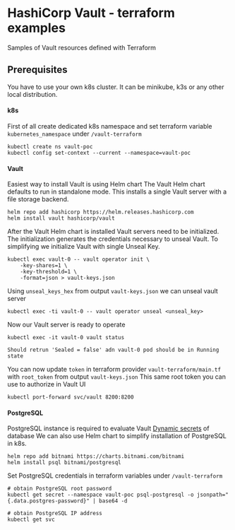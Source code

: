 # HashiCorp Vault - terraform examples

Samples of Vault resources defined with Terraform

## Prerequisites

You have to use your own k8s cluster. It can be minikube, k3s or any other local distribution.


#### k8s

First of all create dedicated k8s namespace and set terraform variable `kubernetes_namespace` under `/vault-terraform` 

```
kubectl create ns vault-poc
kubectl config set-context --current --namespace=vault-poc
```

#### Vault 

Easiest way to install Vault is using Helm chart
The Vault Helm chart defaults to run in standalone mode. This installs a single Vault server with a file storage backend.

```
helm repo add hashicorp https://helm.releases.hashicorp.com
helm install vault hashicorp/vault
```

After the Vault Helm chart is installed Vault servers need to be initialized. The initialization generates the credentials necessary to unseal Vault.
To simplifying we initialize Vault with single Unseal Key.

```
kubectl exec vault-0 -- vault operator init \
    -key-shares=1 \
    -key-threshold=1 \
    -format=json > vault-keys.json
```

Using `unseal_keys_hex` from output `vault-keys.json` we can unseal vault server

```
kubectl exec -ti vault-0 -- vault operator unseal <unseal_key>
```

Now our Vault server is ready to operate 

```
kubectl exec -it vault-0 vault status

Should retrun 'Sealed = false' adn vault-0 pod should be in Running state
```

You can now update `token` in terraform provider `vault-terraform/main.tf` with `root_token` from output `vault-keys.json`
This same root token you can use to authorize in Vault UI

```
kubectl port-forward svc/vault 8200:8200
```

#### PostgreSQL

PostgreSQL instance is required to evaluate Vault [Dynamic secrets](https://developer.hashicorp.com/vault/docs/secrets/databases) of database
We can also use Helm chart to simplify installation of PostgreSQL in k8s.

```
helm repo add bitnami https://charts.bitnami.com/bitnami
helm install psql bitnami/postgresql

```

Set PostgreSQL credentials in terraform variables under `/vault-terraform` 

```
# obtain PostgreSQL root password
kubectl get secret --namespace vault-poc psql-postgresql -o jsonpath="{.data.postgres-password}" | base64 -d

# obtain PostgreSQL IP address
kubectl get svc
```

